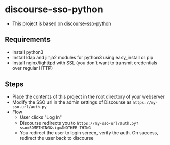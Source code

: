discourse-sso-python
====================
* This project is based on [discourse-sso-python](https://github.com/welenofsky/discourse_sso_python)

Requirements
------------
* Install python3
* Install ldap and jinja2 modules for python3 using easy_install or pip
* Install nginx/lighttpd with SSL (you don't want to transmit credentials over regular HTTP)

Steps
-----
* Place the contents of this project in the root directory of your webserver
* Modify the SSO url in the admin settings of Discourse as `https://my-sso-url/auth.py`
* Flow
  * User clicks "Log In"
  * Discourse redirects you to `https://my-sso-url/auth.py?sso=SOMETHING&sig=ANOTHER-THING`
  * You redirect the user to login screen, verify the auth. On success, redirect the user back to discourse
